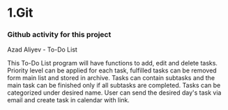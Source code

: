 # 1.Git
### Github activity for this project



Azad Aliyev - To-Do List

This To-Do List program will have functions to add, edit and delete tasks. Priority level can be applied for each task, 
fulfilled tasks can be removed form main list and stored in archive. Tasks can contain subtasks and the main task 
can be finished only if all subtasks are completed. Tasks can be categorized under desired name.
User can send the desired day's task via email and create task in calendar with link.
